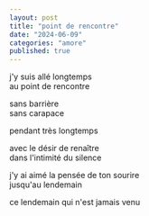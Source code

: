 ```yaml
---
layout: post
title: "point de rencontre"
date: "2024-06-09"
categories: "amore"
published: true
---
```


j'y suis allé longtemps  
au point de rencontre  

sans barrière  
sans carapace  

pendant très longtemps  

avec le désir de renaître  
dans l'intimité du silence  

j'y ai aimé la pensée de ton sourire  
jusqu'au lendemain  

ce lendemain qui n'est jamais venu  
